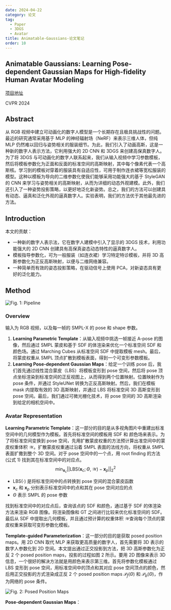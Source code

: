 ```yaml
---
date: 2024-04-22
category: 论文
tag:
  - Paper
  - 3DGS
  - Avatar
title: Animatable-Gaussians-论文笔记
order: 10
---
```


## Animatable Gaussians: Learning Pose-dependent Gaussian Maps  for High-fidelity Human Avatar Modeling

[项目地址](https://animatable-gaussians.github.io)

CVPR 2024

## Abstract

从 RGB 视频中建立可动画化的数字人模型是一个长期存在且极具挑战性的问题。最近的研究通常采用基于 MLP 的神经辐射场（NeRF）来表示三维人体，但纯 MLP 仍然难以回归与姿势相关的服装细节。为此，我们引入了动画高斯，这是一种新的数字人表示方法，它利用强大的 2D CNN 和 3DGS 来创建高保真数字人。为了将 3DGS 与可动画化的数字人联系起来，我们从输入视频中学习参数模板，然后将模板参数化为正面和反面的标准空间的高斯映射，其中每个像素代表一个高斯核。学习到的模板对穿着的服装具有自适应性，可用于制作连衣裙等宽松服装的模型。这种以模板为导向的二维参数化使我们能够采用功能强大的基于 StyleGAN 的 CNN 来学习与姿势相关的高斯映射，从而为详细的动态外观建模。此外，我们还引入了一种姿势投影策略，以更好地泛化新姿势。总之，我们的方法可以创建具有动态、逼真和泛化外观的逼真数字人。实验表明，我们的方法优于其他最先进的方法。

## Introduction

本文的贡献：

- 一种新的数字人表示法，它在数字人建模中引入了显示的 3DGS 技术，利用功能强大的 2D CNN 创建具有高保真姿态动态特性的逼真数字人。
- 模板指导参数化，可为一般服装（如连衣裙）学习特定特诊模板，并将 3D 高斯参数化为正反高斯映射，以便与二维网络兼容。
- 一种简单而有效的姿态投影策略，在驱动信号上使用 PCA，对新姿态具有更好的泛化能力。

## Method

![Fig. 1: Pipeline](http://img.rocyan.cn/blog/2024/04/6625d63e87204.png)

### Overview

输入为 RGB 视频，以及每一帧的 SMPL-X 的 pose 和 shape 参数。

1. **Learning Parametric Template**：从输入视频中挑选一帧接近 A-pose 的图像，然后通过 SMPL 蒙皮和基于 SDF 的体渲染来优化一个标准空间 SDF 和颜色场。通过 Marching Cubes 从标准空间 SDF 中提取模板 mesh。最后，将蒙皮权重从 SMPL 顶点扩散到模板表面，得到一个可变形参数模板。
2. **Learning Pose-dependent Gaussian Maps**：给定一个训练 pose 后，我们首先通过线性混合蒙皮（LBS）将模板变形到 pose 空间，然后将 pose 顶点坐标渲染到标准空间的正反视图上，从而得到两个位置映射。位置映射作为 pose 条件，并通过 StyleUNet 转换为正反高斯映射。然后，我们在模板 mask 内提取有效的 3D 高斯映射，并通过 LBS 将标准空间 3D 高斯变形到 pose 空间。最后，我们通过可微光栅化技术，将 pose 空间的 3D 高斯渲染到给定的相机空间中。

### Avatar Representation

**Learning Parametric Template**：这一部分的目的是从多视角图片中重建出标准空间中的几何模型作为模板。首先将标准空间的模板用 SDF 和 颜色场来表示。为了将标准空间变换到 pose 空间，先用扩散蒙皮权重的方法预计算出准空间中的蒙皮权重体积 $\mathcal{W}$​。扩散蒙皮权重通过沿着 SMPL 表面的法线方向，将权重从 SMPL 表面扩撒到整个 3D 空间。对于 pose 空间中的一个点，用 root finding 的方法 (公式 1) 找到其在标准空间中的对应点。
$$
\min_{\mathbf{x}_c}||\mathrm{LBS}(\mathbf{x}_c;\Theta,\mathcal{W})-\mathbf{x}_p||_2^2
\tag{1}
$$

- $\mathrm{LBS}(\cdot)$ 是将标准空间中的点转换到 pose 空间的混合蒙皮函数
- $\mathbf{x}_c$ 和 $\mathbf{x}_p$ 分别表示标准空间中的点和其在 pose 空间对应的点
- $\Theta$​ 表示 SMPL 的 pose 参数

找到标准空间中的对应点后，查询该点的 SDF 和颜色，通过基于 SDF 的体渲染方法来渲染 RGB 图像。将渲染图像和 GT 之间进行比较来优化标准空间的 SDF。最后从 SDF 中提取出几何模板，并且通过预计算的权重体积 $\mathcal{W}$​ 查询每个顶点的蒙皮权重来获取可变形参数化模板。

**Template-guided Parameterization**：这一部分的目的是获取 posed position maps。用 2D CNN 取代 MLP 来获取更高质量的数字人，首先需要将 3D 表示的数字人参数化到 2D 空间。本文提出通过正交投影到方法，把 3D 高斯参数化为正反 2 个 posed position maps，投影的过程如图 2 所示。要用 2D 图像来表示 3D 信息，一个很好的解决方法就是用颜色来表示第三维。首先将参数化模板通过 LBS 变形到 pose 空间，用标准空间中的顶点和其对应 pose 空间顶点的颜色，然后用正交投影的方式渲染成正反 2 个 posed position maps $\mathcal{P}_f(\Theta)$ 和 $\mathcal{P}_b(\Theta)$，作为网络的 pose 条件。

![Fig. 2: Posed Position Maps](http://img.rocyan.cn/blog/2024/04/66272f398638f.png)

**Pose-dependent Gaussian Maps**：
